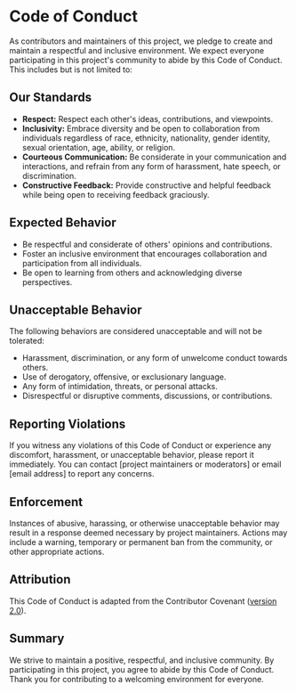 # Code of Conduct

As contributors and maintainers of this project, we pledge to create and maintain a respectful and inclusive environment. We expect everyone participating in this project's community to abide by this Code of Conduct. This includes but is not limited to:

## Our Standards

- **Respect:** Respect each other's ideas, contributions, and viewpoints.
- **Inclusivity:** Embrace diversity and be open to collaboration from individuals regardless of race, ethnicity, nationality, gender identity, sexual orientation, age, ability, or religion.
- **Courteous Communication:** Be considerate in your communication and interactions, and refrain from any form of harassment, hate speech, or discrimination.
- **Constructive Feedback:** Provide constructive and helpful feedback while being open to receiving feedback graciously.

## Expected Behavior

- Be respectful and considerate of others' opinions and contributions.
- Foster an inclusive environment that encourages collaboration and participation from all individuals.
- Be open to learning from others and acknowledging diverse perspectives.

## Unacceptable Behavior

The following behaviors are considered unacceptable and will not be tolerated:

- Harassment, discrimination, or any form of unwelcome conduct towards others.
- Use of derogatory, offensive, or exclusionary language.
- Any form of intimidation, threats, or personal attacks.
- Disrespectful or disruptive comments, discussions, or contributions.

## Reporting Violations

If you witness any violations of this Code of Conduct or experience any discomfort, harassment, or unacceptable behavior, please report it immediately. You can contact [project maintainers or moderators] or email [email address] to report any concerns.

## Enforcement

Instances of abusive, harassing, or otherwise unacceptable behavior may result in a response deemed necessary by project maintainers. Actions may include a warning, temporary or permanent ban from the community, or other appropriate actions.

## Attribution

This Code of Conduct is adapted from the Contributor Covenant ([version 2.0](https://www.contributor-covenant.org/version/2/0/code_of_conduct.html)).

## Summary

We strive to maintain a positive, respectful, and inclusive community. By participating in this project, you agree to abide by this Code of Conduct. Thank you for contributing to a welcoming environment for everyone.

